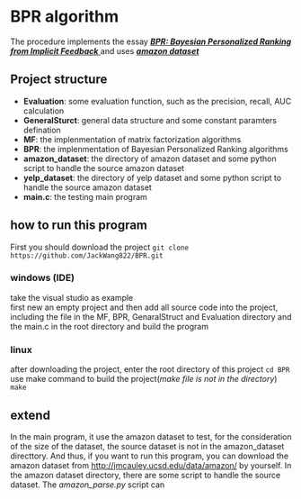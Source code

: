 # BPR algorithm
The procedure implements the essay [***BPR: Bayesian Personalized Ranking from Implicit Feedback*** ](https://www.ismll.uni-hildesheim.de/pub/pdfs/Rendle_et_al2009-Bayesian_Personalized_Ranking.pdf)
and uses [***amazon dataset***](http://jmcauley.ucsd.edu/data/amazon/)

## Project structure
- **Evaluation**: some evaluation function, such as the precision, recall, AUC calculation
- **GeneralSturct**: general data structure and some constant paramters defination
- **MF**: the implenmentation of matrix factorization algorithms
- **BPR**: the implenmentation of Bayesian Personalized Ranking algorithms
- **amazon_dataset**: the directory of amazon dataset and some python script to handle the source amazon dataset
- **yelp_dataset**: the directory of yelp dataset and some python script to handle the source amazon dataset
- **main.c**: the testing main program

## how to run this program
First you should download the project `git clone https://github.com/JackWang822/BPR.git`
### windows (IDE)
take the visual studio as example  
first new an empty project and then add all source code into the project, including the file in the MF, BPR, GenaralStruct and Evaluation directory and the main.c in the root directory and build the program
### linux
after downloading the project, enter the root directory of this project `cd BPR`  
use make command to build the project(*make file is not in the directory*) `make`  

## extend
In the main program, it use the amazon dataset to test, for the consideration of the size of the dataset, the source dataset is not in the amazon_dataset directtory. And thus, if you want to run this program, you can download the amazon dataset from 
http://jmcauley.ucsd.edu/data/amazon/ by yourself. In the amazon dataset directory, there are some script to handle the source dataset. The *amazon_parse.py* script can 







  
    
      